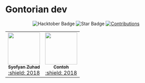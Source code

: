 # Gontorian dev


<p align='center'>
	<img src="https://img.shields.io/badge/hacktoberfest-2022-blueviolet" alt="Hacktober Badge"/>
  <img src="https://img.shields.io/static/v1?label=%F0%9F%8C%9F&message=If%20Useful&style=style=flat&color=BC4E99" alt="Star Badge"/>
 	<a href="https://github.com/keshavsingh4522" >
		<img src="https://img.shields.io/badge/Contributions-welcome-violet.svg?style=flat&logo=git" alt="Contributions" />
	</a>
</p>

<table>
  <tr>
    <td align="center">
      <a href="https://github.com/syofyanzuhad">
        <kbd><img src="https://avatars3.githubusercontent.com/syofyanzuhad?size=400" width="100px;" alt=""/></kbd>
        <br />
        <sub><b>Syofyan Zuhad</b></sub>
      </a>
      <br />
      <a href="https://github.com/syofyanzuhad" title="Code"> :shield: 2018 </a> 
    </td>
    <td align="center">
      <a href="https://github.com/example">
        <kbd><img src="https://avatars3.githubusercontent.com/syofyanzuhad?size=400" width="100px;" alt=""/></kbd>
        <br />
        <sub><b>Contoh</b></sub>
      </a>
      <br />
      <a href="https://github.com/syofyanzuhad" title="Code"> :shield: 2018 </a> 
    </td>
  </tr>
</table>
